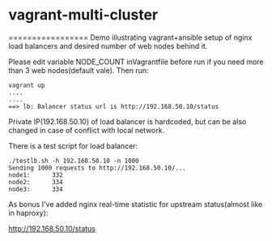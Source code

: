 # vagrant-multi-cluster


=================
Demo illustrating vagrant+ansible setup of nginx load balancers and desired number of web nodes behind it.

Please edit variable NODE_COUNT inVagrantfile before run if you need more than 3 web nodes(default vale). Then run:

```
vagrant up
....
....
==> lb: Balancer status url is http://192.168.50.10/status
```

Private IP(192.168.50.10) of load balancer is hardcoded, but can be also changed in case of conflict with local network.


There is a test script for load balancer:

```
./testlb.sh -h 192.168.50.10 -n 1000
Sending 1000 requests to http://192.168.50.10/...
node1:      332
node2:      334
node3:      334
```
As bonus I've added nginx real-time statistic for upstream status(almost like in haproxy):

http://192.168.50.10/status
